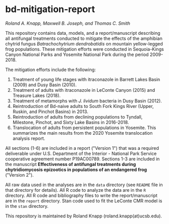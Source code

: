 # bd-mitigation-report

*Roland A. Knapp, Maxwell B. Joseph, and Thomas C. Smith*

This repository contains data, models, and a report/manuscript describing all antifungal treatments conducted to mitigate the effects of the amphibian chytrid fungus *Batrachochytrium dendrobatidis* on mountain yellow-legged frog populations. 
These mitigation efforts were conducted in Sequoia-Kings Canyon National Parks and Yosemite National Park during the period 2009-2018. 

The mitigation efforts include the following:
1. Treatment of young life stages with itraconazole in Barrett Lakes Basin (2009) and Dusy Basin (2010).
2. Treatment of adults with itraconazole in LeConte Canyon (2015) and Treasure Lakes (2018).
3. Treatment of metamorphs with *J. lividum* bacteria in Dusy Basin (2012).
4. Reintroduction of Bd-naive adults to South Fork Kings River (Upper, Ruskin, and Pinchot Basins) in 2013.
5. Reintroduction of adults from declining populations to Tyndall, Milestone, Pinchot, and Sixty Lake Basins in 2016-2018.
6. Translocation of adults from persistent populations in Yosemite. This summarizes the main results from the 2020 Yosemite translocation analysis report.

All sections (1-6) are included in a report ("Version 1") that was a required deliverable under U.S. Department of the Interior - National Park Service cooperative agreement number P19AC00789. 
Sections 1-3 are included in the manuscript **Effectiveness of antifungal treatments during chytridiomycosis epizootics in populations of an endangered frog** ("Version 2"). 

All raw data used in the analyses are in the `data` directory (see `README` file in that directory for details).
All R code to analyze the data are in the `R` directory. 
All R code and bibliography files to write the report/manuscript are in the `report` directory.
Stan code used to fit the LeConte CMR model is in the `stan` directory. 

This repository is maintained by Roland Knapp (roland.knapp(at)ucsb.edu).
